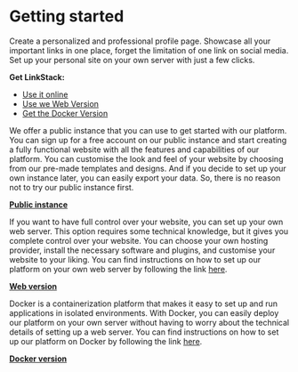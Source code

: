 # Getting started

Create a personalized and professional profile page. Showcase all your important links in one place, forget the limitation of one link on social media. Set up your personal site on your own server with just a few clicks.


**Get LinkStack:**

- [Use it online](https://linksta.cc)
- [Use we Web Version](https://linkstack.org/get-started)
- [Get the Docker Version](https://linkstack.org/docker)


We offer a public instance that you can use to get started with our platform. You can sign up for a free account on our public instance and start creating a fully functional website with all the features and capabilities of our platform. You can customise the look and feel of your website by choosing from our pre-made templates and designs. And if you decide to set up your own instance later, you can easily export your data. So, there is no reason not to try our public instance first.

[**Public instance**](https://linksta.cc)

If you want to have full control over your website, you can set up your own web server. This option requires some technical knowledge, but it gives you complete control over your website. You can choose your own hosting provider, install the necessary software and plugins, and customise your website to your liking. You can find instructions on how to set up our platform on your own web server by following the link [here](https://github.com/LinkStackOrg/LinkStack#readme).

[**Web version**](https://linkstack.org/get-started)

Docker is a containerization platform that makes it easy to set up and run applications in isolated environments. With Docker, you can easily deploy our platform on your own server without having to worry about the technical details of setting up a web server. You can find instructions on how to set up our platform on Docker by following the link [here](https://github.com/LinkStackOrg/ls-docker#readme).

[**Docker version**](https://linkstack.org/docker)
